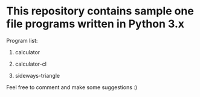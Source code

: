 # This repository contains sample one file programs written in Python 3.x

Program list:

1. calculator

2. calculator-cl

3. sideways-triangle 


Feel free to comment and make some suggestions :)
